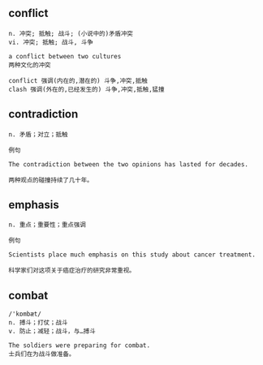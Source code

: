 ## conflict
```
n. 冲突; 抵触; 战斗; (小说中的)矛盾冲突
vi. 冲突; 抵触; 战斗, 斗争

a conflict between two cultures
两种文化的冲突

conflict 强调(内在的,潜在的) 斗争,冲突,抵触
clash 强调(外在的,已经发生的) 斗争,冲突,抵触,猛撞
```
## contradiction
```
n. 矛盾；对立；抵触

例句

The contradiction between the two opinions has lasted for decades.

两种观点的碰撞持续了几十年。
``` 

## emphasis
```
n. 重点；重要性；重点强调

例句

Scientists place much emphasis on this study about cancer treatment.

科学家们对这项关于癌症治疗的研究非常重视。
```
## combat
```
/'kɒmbæt/
n. 搏斗；打仗；战斗
v. 防止；减轻；战斗，与…搏斗

The soldiers were preparing for combat.
士兵们在为战斗做准备。
```
